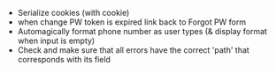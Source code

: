 - Serialize cookies (with cookie)
- when change PW token is expired link back to Forgot PW form
- Automagically format phone number as user types (& display format when input is empty)
- Check and make sure that all errors have the correct 'path' that corresponds with its field
